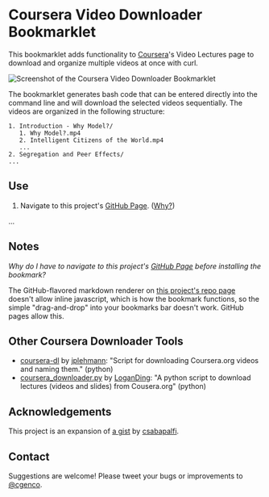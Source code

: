 # Coursera Video Downloader Bookmarklet

This bookmarklet adds functionality to [Coursera](http://coursera.org)'s Video Lectures page to download and organize multiple videos at once with curl.

 ![Screenshot of the Coursera Video Downloader Bookmarklet](https://github.com/christiangenco/Coursera-Video-Downloader-Bookmarklet/raw/master/screenshots/coursera_videos_after_bookmarklet.png)

The bookmarklet generates bash code that can be entered directly into the command line and will download the selected videos sequentially. The videos are organized in the following structure:

    1. Introduction - Why Model?/
       1. Why Model?.mp4
       2. Intelligent Citizens of the World.mp4
       ...
    2. Segregation and Peer Effects/
    ...

## Use

1. <span id="step1" class="">Navigate to this project's [GitHub Page](http://christiangenco.github.com/Coursera-Video-Downloader-Bookmarklet#step2). ([Why?](#why_github_pages))</span>

...

## Notes

<a name="why_github_pages"></a>*Why do I have to navigate to this project's [GitHub Page](http://shivanker.github.com/Coursera-Video-Downloader-Bookmarklet) before installing the bookmark?*

The  GitHub-flavored markdown renderer on [this project's repo page](https://github.com/christiangenco/Coursera-Video-Downloader-Bookmarklet) doesn't allow inline javascript, which is how the bookmark functions, so the simple "drag-and-drop" into your bookmarks bar doesn't work. GitHub pages allow this.

## Other Coursera Downloader Tools

* [coursera-dl](https://github.com/jplehmann/coursera) by [jplehmann](https://github.com/jplehmann): "Script for downloading Coursera.org videos and naming them." (python)
* [coursera_downloader.py](https://github.com/LoganDing/Coursera.org-Downloader) by [LoganDing](https://github.com/LoganDing/): "A python script to download lectures (videos and slides) from Cousera.org" (python)

## Acknowledgements

This project is an expansion of [a gist](https://gist.github.com/1989008) by [csabapalfi](https://gist.github.com/csabapalfi).

## Contact

Suggestions are welcome! Please tweet your bugs or improvements to [@cgenco](http://twitter.com/cgenco).